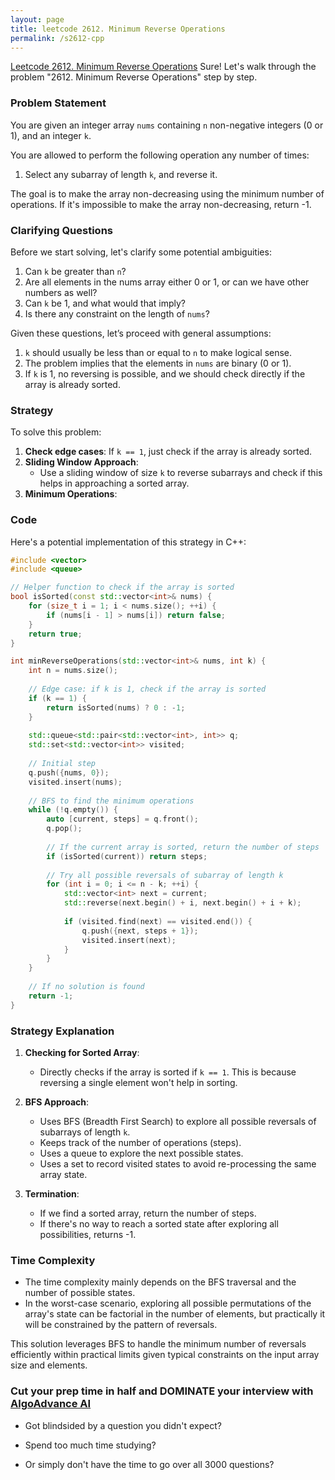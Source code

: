 ```yaml
---
layout: page
title: leetcode 2612. Minimum Reverse Operations
permalink: /s2612-cpp
---
```

[Leetcode 2612. Minimum Reverse Operations](https://algoadvance.github.io/algoadvance/l2612)
Sure! Let's walk through the problem "2612. Minimum Reverse Operations" step by step.

### Problem Statement

You are given an integer array `nums` containing `n` non-negative integers (0 or 1), and an integer `k`.

You are allowed to perform the following operation any number of times:
1. Select any subarray of length `k`, and reverse it.

The goal is to make the array non-decreasing using the minimum number of operations. If it's impossible to make the array non-decreasing, return -1.

### Clarifying Questions

Before we start solving, let's clarify some potential ambiguities:
1. Can `k` be greater than `n`?
2. Are all elements in the nums array either 0 or 1, or can we have other numbers as well?
3. Can `k` be 1, and what would that imply?
4. Is there any constraint on the length of `nums`?

Given these questions, let’s proceed with general assumptions:
1. `k` should usually be less than or equal to `n` to make logical sense.
2. The problem implies that the elements in `nums` are binary (0 or 1).
3. If `k` is 1, no reversing is possible, and we should check directly if the array is already sorted.

### Strategy

To solve this problem:
1. **Check edge cases**: If `k == 1`, just check if the array is already sorted.
2. **Sliding Window Approach**:
   - Use a sliding window of size `k` to reverse subarrays and check if this helps in approaching a sorted array.
3. **Minimum Operations**:

### Code

Here's a potential implementation of this strategy in C++:

```cpp
#include <vector>
#include <queue>

// Helper function to check if the array is sorted
bool isSorted(const std::vector<int>& nums) {
    for (size_t i = 1; i < nums.size(); ++i) {
        if (nums[i - 1] > nums[i]) return false;
    }
    return true;
}

int minReverseOperations(std::vector<int>& nums, int k) {
    int n = nums.size();
    
    // Edge case: if k is 1, check if the array is sorted
    if (k == 1) {
        return isSorted(nums) ? 0 : -1;
    }
    
    std::queue<std::pair<std::vector<int>, int>> q;
    std::set<std::vector<int>> visited;
    
    // Initial step
    q.push({nums, 0});
    visited.insert(nums);
    
    // BFS to find the minimum operations
    while (!q.empty()) {
        auto [current, steps] = q.front();
        q.pop();
        
        // If the current array is sorted, return the number of steps
        if (isSorted(current)) return steps;
        
        // Try all possible reversals of subarray of length k
        for (int i = 0; i <= n - k; ++i) {
            std::vector<int> next = current;
            std::reverse(next.begin() + i, next.begin() + i + k);
            
            if (visited.find(next) == visited.end()) {
                q.push({next, steps + 1});
                visited.insert(next);
            }
        }
    }
    
    // If no solution is found
    return -1;
}
```

### Strategy Explanation

1. **Checking for Sorted Array**: 
   - Directly checks if the array is sorted if `k == 1`. This is because reversing a single element won't help in sorting.
  
2. **BFS Approach**:
   - Uses BFS (Breadth First Search) to explore all possible reversals of subarrays of length `k`.
   - Keeps track of the number of operations (steps).
   - Uses a queue to explore the next possible states.
   - Uses a set to record visited states to avoid re-processing the same array state.
  
3. **Termination**:
   - If we find a sorted array, return the number of steps.
   - If there's no way to reach a sorted state after exploring all possibilities, returns -1.

### Time Complexity

- The time complexity mainly depends on the BFS traversal and the number of possible states.
- In the worst-case scenario, exploring all possible permutations of the array's state can be factorial in the number of elements, but practically it will be constrained by the pattern of reversals.

This solution leverages BFS to handle the minimum number of reversals efficiently within practical limits given typical constraints on the input array size and elements.


### Cut your prep time in half and DOMINATE your interview with [AlgoAdvance AI](https://algoAdvance.com)

- Got blindsided by a question you didn't expect?

- Spend too much time studying?

- Or simply don't have the time to go over all 3000 questions?

